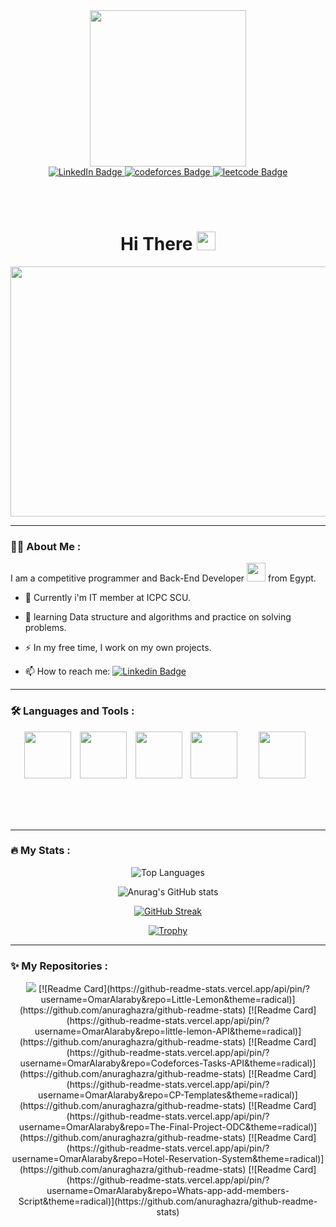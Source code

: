 <div id="header" align="center">
   <img src="https://media.giphy.com/media/2IudUHdI075HL02Pkk/giphy.gif" width="250" hight="250"/>
</div>

<div id="badges" align="center">
  <a href="https://www.linkedin.com/in/omar-alaraby-253702232/">
    <img src="https://img.shields.io/badge/LinkedIn-blue?style=for-the-badge&logo=linkedin&logoColor=white" alt="LinkedIn Badge"/>
  </a>
  <a href="your-youtube-URL">
    <img src="https://img.shields.io/badge/CodeForces-orange?style=for-the-badge&logo=codeforces&logoColor=black" alt="codeforces Badge"/>
  </a>
  <a href="your-twitter-URL">
    <img src="https://img.shields.io/badge/LeetCode-gold?style=for-the-badge&logo=leetcode&logoColor=black" alt="leetcode Badge"/>
  </a>
</div>

<div align="center">
   <img src="https://komarev.com/ghpvc/?username=OmarAlaraby&style=flat-square&color=blue" alt=""/>
</div>

<br><br>

<h1 align="center">
  Hi There
  <img src="https://media.giphy.com/media/hvRJCLFzcasrR4ia7z/giphy.gif" width="30px"/>
</h1>

<div align="center">
  <img src="https://media.giphy.com/media/dWesBcTLavkZuG35MI/giphy.gif" width="600" height="400"/>
</div>

---
### :man_technologist: About Me :

I am a competitive programmer and Back-End Developer <img src="https://media.giphy.com/media/WUlplcMpOCEmTGBtBW/giphy.gif" width="30"> from Egypt.

- :telescope: Currently i'm IT member at ICPC SCU.

- :seedling: learning Data structure and algorithms and practice on solving problems.

- :zap: In my free time, I work on my own projects.

- :mailbox: How to reach me: [![Linkedin Badge](https://img.shields.io/badge/-Omar_Alaraby-blue?style=flat&logo=Linkedin&logoColor=white)](https://www.linkedin.com/in/omar-alaraby-253702232/)

---

### :hammer_and_wrench: Languages and Tools :

<div align="center" >
   <img src="https://cdn.jsdelivr.net/gh/devicons/devicon/icons/python/python-original.svg" width="75" hight="75" style="margin-right: 10px;"/>
   <img src="https://cdn.jsdelivr.net/gh/devicons/devicon/icons/cplusplus/cplusplus-original.svg" width="75" hight="75" style="margin-right: 10px;"/>
   <img src="https://github.com/OmarAlaraby/Omar-Alaraby/assets/99359641/f2ceb096-d001-441e-bff2-38d5b5161f3f" width="75" hight="75" style="margin-right: 10px;"/>

   <img src="https://cdn.jsdelivr.net/gh/devicons/devicon/icons/vscode/vscode-original.svg" width="75" hight="75" style="margin-right: 30px;"/>
   <img src="https://cdn.jsdelivr.net/gh/devicons/devicon/icons/pycharm/pycharm-original.svg" width="75" hight="75" style="margin-right: 10px;"/>
</div>

<br><br><br>

---

### :fire: My Stats :

<p align="center">
   <img src="https://github-readme-stats.vercel.app/api/top-langs/?username=OmarAlaraby&layout=compact&theme=radical&card_width=200px" alt="Top Languages" />
</p>

<p align="center">
  <img src="https://github-readme-stats.vercel.app/api?username=OmarAlaraby&show_icons=true&theme=radical&card_width=250px" alt="Anurag's GitHub stats" />
</p>

<p align="center">
  <a href="https://git.io/streak-stats">
    <img src="https://github-readme-streak-stats.herokuapp.com/?user=OmarAlaraby&theme=radical&card_width=520px" alt="GitHub Streak" />
  </a>
</p>

<p align="center">
  <a href="https://github.com/ryo-ma/github-profile-trophy">
    <img src="https://github-profile-trophy.vercel.app/?username=OmarAlaraby&theme=radical&row=1" alt="Trophy" />
  </a>
</p>

---

### :sparkles: My Repositories :

<div align="center">
   <img src="https://github-readme-stats.vercel.app/api/pin/?username=OmarAlaraby&repo=Little-Lemon&theme=radical" />
   [![Readme Card](https://github-readme-stats.vercel.app/api/pin/?username=OmarAlaraby&repo=Little-Lemon&theme=radical)](https://github.com/anuraghazra/github-readme-stats)
   [![Readme Card](https://github-readme-stats.vercel.app/api/pin/?username=OmarAlaraby&repo=little-lemon-API&theme=radical)](https://github.com/anuraghazra/github-readme-stats)
   [![Readme Card](https://github-readme-stats.vercel.app/api/pin/?username=OmarAlaraby&repo=Codeforces-Tasks-API&theme=radical)](https://github.com/anuraghazra/github-readme-stats)
   [![Readme Card](https://github-readme-stats.vercel.app/api/pin/?username=OmarAlaraby&repo=CP-Templates&theme=radical)](https://github.com/anuraghazra/github-readme-stats)
   [![Readme Card](https://github-readme-stats.vercel.app/api/pin/?username=OmarAlaraby&repo=The-Final-Project-ODC&theme=radical)](https://github.com/anuraghazra/github-readme-stats)
   [![Readme Card](https://github-readme-stats.vercel.app/api/pin/?username=OmarAlaraby&repo=Hotel-Reservation-System&theme=radical)](https://github.com/anuraghazra/github-readme-stats)
   [![Readme Card](https://github-readme-stats.vercel.app/api/pin/?username=OmarAlaraby&repo=Whats-app-add-members-Script&theme=radical)](https://github.com/anuraghazra/github-readme-stats)
</div>
